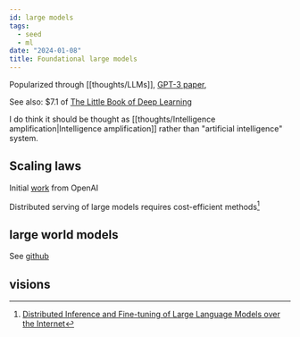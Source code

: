 ```yaml
---
id: large models
tags:
  - seed
  - ml
date: "2024-01-08"
title: Foundational large models
---
```


Popularized through [[thoughts/LLMs]], [GPT-3 paper](https://arxiv.org/abs/2005.14165),

See also: $7.1 of [The Little Book of Deep Learning](/books#2024)

I do think it should be thought as [[thoughts/Intelligence amplification|Intelligence amplification]] rather than "artificial intelligence" system.

## Scaling laws

Initial [work](https://arxiv.org/abs/2001.08361) from OpenAI

Distributed serving of large models requires cost-efficient methods[^1]

## large world models

See [github](https://github.com/LargeWorldModel/LWM)

## visions

[^1]: [Distributed Inference and Fine-tuning of Large Language Models over the Internet](https://arxiv.org/abs/2312.08361)
